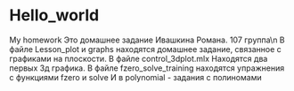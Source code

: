 # Hello_world
My homework
Это домашнее задание Ивашкина Романа. 107 группа\n
В файле Lesson_plot и graphs находятся домашнее задание, связанное с графиками на плоскости.
В файле control_3dplot.mlx Находятся два первых 3д графика. 
  В файле fzero_solve_training находятся упражнения с функциями fzero и solve
И в polynomial - задания с полиномами 
